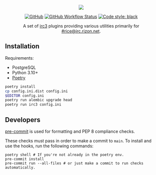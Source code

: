 <p align="center">
  <img align="center" src="logo.png">
</p>

<p align="center">
<a href="LICENSE"><img src="https://img.shields.io/github/license/TheReverend403/cappuccino?style=flat-square" alt="GitHub"></a>
<a href="https://github.com/TheReverend403/cappuccino/actions"><img src="https://img.shields.io/github/workflow/status/TheReverend403/cappuccino/ci?style=flat-square" alt="GitHub Workflow Status"></a>
<a href="https://github.com/psf/black"><img src="https://img.shields.io/badge/code%20style-black-000000.svg?style=flat-square" alt="Code style: black"></a>
</p>

<p align="center">
A set of <a href="https://github.com/gawel/irc3">irc3</a> plugins providing various utilities primarily for <a href="https://qchat.rizon.net/?channels=rice">#rice@irc.rizon.net</a>.
</p>

## Installation

Requirements:
* PostgreSQL
* Python 3.10+
* [Poetry](https://python-poetry.org)

```sh
poetry install
cp config.ini.dist config.ini
$EDITOR config.ini
poetry run alembic upgrade head
poetry run irc3 config.ini
```

## Developers
[pre-commit](https://pre-commit.com/) is used for formatting and PEP 8 compliance checks.

These checks must pass in order to make a commit to `main`. To install and use the hooks, run the following commands:

```shell script
poetry shell # If you're not already in the poetry env.
pre-commit install
pre-commit run --all-files # or just make a commit to run checks automatically.
```
